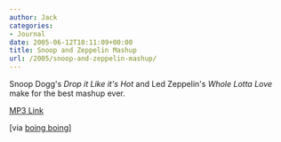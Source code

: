 ```yaml
---
author: Jack
categories:
- Journal
date: 2005-06-12T10:11:09+00:00
title: Snoop and Zeppelin Mashup
url: /2005/snoop-and-zeppelin-mashup/
---
```


Snoop Dogg's _Drop it Like it's Hot_ and Led Zeppelin's _Whole Lotta Love_ make for the best mashup ever.

[MP3 Link][1]

[via [boing boing][2]]

 [1]: http://www.sixxmixx.com/PartyBen-LedSnooppelin.mp3
 [2]: http://www.boingboing.net